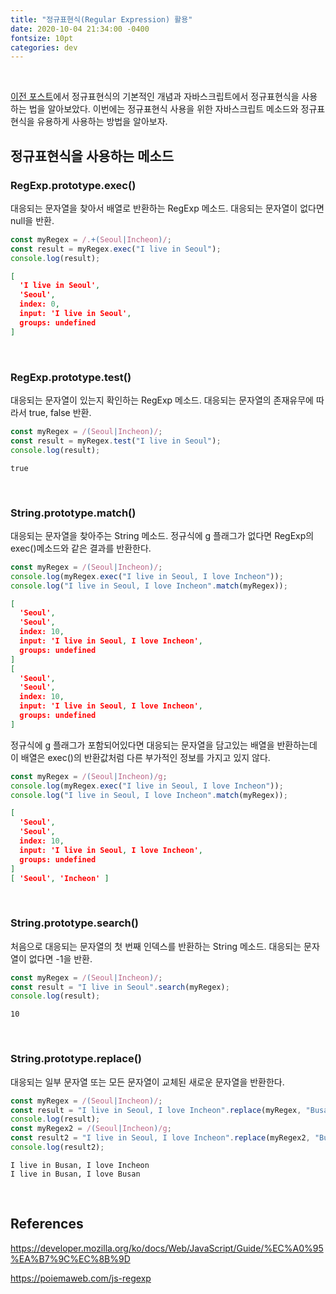 ```yaml
---
title: "정규표현식(Regular Expression) 활용"
date: 2020-10-04 21:34:00 -0400
fontsize: 10pt
categories: dev
---
```


<br>

[이전 포스트](https://seungtaek95.github.io/dev/regex/)에서 정규표현식의 기본적인 개념과 자바스크립트에서 정규표현식을 사용하는 법을 알아보았다. 이번에는 정규표현식 사용을 위한 자바스크립트 메소드와 정규표현식을 유용하게 사용하는 방법을 알아보자.

## 정규표현식을 사용하는 메소드

### RegExp.prototype.exec()
대응되는 문자열을 찾아서 배열로 반환하는 RegExp 메소드. 대응되는 문자열이 없다면 null을 반환.

~~~javascript
const myRegex = /.+(Seoul|Incheon)/;
const result = myRegex.exec("I live in Seoul");
console.log(result);
~~~
~~~JSON
[
  'I live in Seoul',
  'Seoul',
  index: 0,
  input: 'I live in Seoul',
  groups: undefined
]
~~~

<br>

### RegExp.prototype.test()
대응되는 문자열이 있는지 확인하는 RegExp 메소드. 대응되는 문자열의 존재유무에 따라서 true, false 반환.

~~~javascript
const myRegex = /(Seoul|Incheon)/;
const result = myRegex.test("I live in Seoul");
console.log(result);
~~~
~~~
true
~~~

<br>

### String.prototype.match()
대응되는 문자열을 찾아주는 String 메소드. 정규식에 g 플래그가 없다면 RegExp의 exec()메소드와 같은 결과를 반환한다.

~~~javascript
const myRegex = /(Seoul|Incheon)/;
console.log(myRegex.exec("I live in Seoul, I love Incheon"));
console.log("I live in Seoul, I love Incheon".match(myRegex));
~~~

~~~JSON
[
  'Seoul',
  'Seoul',
  index: 10,
  input: 'I live in Seoul, I love Incheon',
  groups: undefined
]
[
  'Seoul',
  'Seoul',
  index: 10,
  input: 'I live in Seoul, I love Incheon',
  groups: undefined
]
~~~

정규식에 g 플래그가 포함되어있다면 대응되는 문자열을 담고있는 배열을 반환하는데 이 배열은 exec()의 반환값처럼 다른 부가적인 정보를 가지고 있지 않다.

~~~javascript
const myRegex = /(Seoul|Incheon)/g;
console.log(myRegex.exec("I live in Seoul, I love Incheon"));
console.log("I live in Seoul, I love Incheon".match(myRegex));
~~~

~~~JSON
[
  'Seoul',
  'Seoul',
  index: 10,
  input: 'I live in Seoul, I love Incheon',
  groups: undefined
]
[ 'Seoul', 'Incheon' ]
~~~

<br>

### String.prototype.search()
처음으로 대응되는 문자열의 첫 번째 인덱스를 반환하는 String 메소드. 대응되는 문자열이 없다면 -1을 반환.

~~~javascript
const myRegex = /(Seoul|Incheon)/;
const result = "I live in Seoul".search(myRegex);
console.log(result);
~~~

~~~
10
~~~

<br>

### String.prototype.replace()
대응되는 일부 문자열 또는 모든 문자열이 교체된 새로운 문자열을 반환한다.

~~~javascript
const myRegex = /(Seoul|Incheon)/;
const result = "I live in Seoul, I love Incheon".replace(myRegex, "Busan");
console.log(result);
const myRegex2 = /(Seoul|Incheon)/g;
const result2 = "I live in Seoul, I love Incheon".replace(myRegex2, "Busan");
console.log(result2);
~~~

~~~
I live in Busan, I love Incheon
I live in Busan, I love Busan
~~~

<br>

## References
<https://developer.mozilla.org/ko/docs/Web/JavaScript/Guide/%EC%A0%95%EA%B7%9C%EC%8B%9D>

<https://poiemaweb.com/js-regexp>